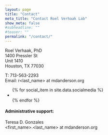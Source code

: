 ```yaml
---
layout: page
title: "Contact"
meta_title: "Contact Roel Verhaak Lab"
show_meta: false
#subheadline: ""
#teaser: ""
permalink: "/contact/"
---
```


Roel Verhaak, PhD  
1400 Pressler St  
Unit 1410  
Houston, TX 77030  

T: 713-563-2293  
Email: r\<last_name\> at mdanderson.org  

<ul class="inline-list">
{% for social_item in site.data.socialmedia %}
  <li><a href="{{ social_item.url }}" target="_blank" class="{{ social_item.class }}" title="{{ social_item.title }}"></a></li>
{% endfor %}
</ul>

#### Administrative support:  

Teresa D. Gonzales  
\<first_name\>.\<last_name\> at mdanderson.org  



